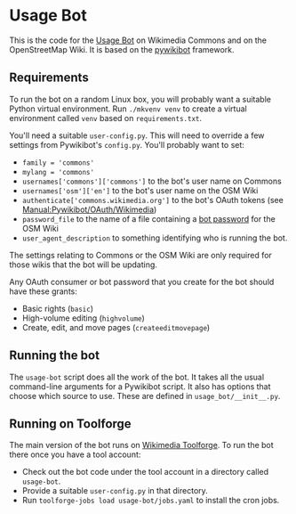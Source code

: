 # Usage Bot

This is the code for the [Usage
Bot](https://commons.wikimedia.org/wiki/User:Usage_Bot) on Wikimedia
Commons and on the OpenStreetMap Wiki.  It is based on the
[pywikibot](https://www.mediawiki.org/wiki/Manual:Pywikibot) framework.

## Requirements

To run the bot on a random Linux box, you will probably want a
suitable Python virtual environment.  Run `./mkvenv venv` to create a
virtual environment called `venv` based on `requirements.txt`.

You'll need a suitable `user-config.py`.  This will need to override a
few settings from Pywikibot's `config.py`.  You'll probably want to set:

* `family = 'commons'`
* `mylang = 'commons'`
* `usernames['commons']['commons']` to the bot's user name on Commons
* `usernames['osm']['en']` to the bot's user name on the OSM Wiki
* `authenticate['commons.wikimedia.org']` to the bot's OAuth tokens (see [Manual:Pywikibot/OAuth/Wikimedia](https://www.mediawiki.org/wiki/Manual:Pywikibot/OAuth/Wikimedia))
* `password_file` to the name of a file containing a [bot password](https://www.mediawiki.org/wiki/Manual:Pywikibot/BotPasswords) for the OSM Wiki
* `user_agent_description` to something identifying who is running the bot.

The settings relating to Commons or the OSM Wiki are only required for
those wikis that the bot will be updating.

Any OAuth consumer or bot password that you create for the bot should
have these grants:

* Basic rights (`basic`)
* High-volume editing (`highvolume`)
* Create, edit, and move pages (`createeditmovepage`)

## Running the bot

The `usage-bot` script does all the work of the bot.  It takes all the
usual command-line arguments for a Pywikibot script.  It also has
options that choose which source to use.  These are defined in
`usage_bot/__init__.py`.

## Running on Toolforge

The main version of the bot runs on
[Wikimedia Toolforge](https://wikitech.wikimedia.org/wiki/Portal:Toolforge).
To run the bot there once you have a tool account:

* Check out the bot code under the tool account in a directory called `usage-bot`.
* Provide a suitable `user-config.py` in that directory.
* Run `toolforge-jobs load usage-bot/jobs.yaml` to install the cron jobs.
